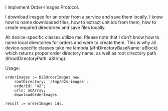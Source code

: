 I implement Order-Images Protocol.

I download images for an order from a service and save them locally. I know how to name downloaded files, how to extract unit ids from them, how to create required directories and save files locally.

All device-specific classes utilize me. Please note that I don't know how to name local directories for orders and were to create them. This is why all device-specific classes take me lambda (#fnDirectoryBaseName: aBlock) which returns proper order directory name, as well as root directory path (#rootDirectoryPath: aString).

Usage:

	orderImages := D2SOrderImages new
		rootDirectory: '/tmp/d2s-images';
		orderId: '42';
		urls: anArray;
		downloadOrderImages.

	result := orderImages ids.
